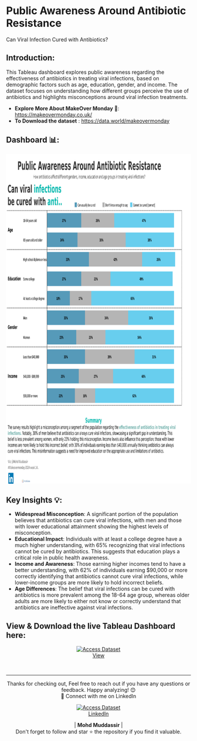 # Public Awareness Around Antibiotic Resistance
 Can Viral Infection Cured with Antibiotics?

## Introduction: 
This Tableau dashboard explores public awareness regarding the effectiveness of antibiotics in treating viral infections, based on demographic factors such as age, education, gender, and income. The dataset focuses on understanding how different groups perceive the use of antibiotics and highlights misconceptions around viral infection treatments.

- **Explore More About MakeOver Monday** 🔗: https://makeovermonday.co.uk/
- **To Download the dataset** : https://data.world/makeovermonday

## Dashboard 📊: 
<div align="center">
    <img src="https://github.com/mohd-muddassir99/MakeoverMonday-TableauProjects/blob/main/Public%20Awareness%20Around%20Antibiotic%20Resistance%20-%20%23MOM%20W14%202024/Can%20Viral%20Infection%20Cured%20with%20Antibiotics.png" width="1000px" height="900px">
</div> 

## Key Insights 💡:
- **Widespread Misconception**: A significant portion of the population believes that antibiotics can cure viral infections, with men and those with lower educational attainment showing the highest levels of misconception.
- **Educational Impact**: Individuals with at least a college degree have a much higher understanding, with 65% recognizing that viral infections cannot be cured by antibiotics. This suggests that education plays a critical role in public health awareness.
- **Income and Awareness**: Those earning higher incomes tend to have a better understanding, with 62% of individuals earning $90,000 or more correctly identifying that antibiotics cannot cure viral infections, while lower-income groups are more likely to hold incorrect beliefs.
- **Age Differences**: The belief that viral infections can be cured with antibiotics is more prevalent among the 18-64 age group, whereas older adults are more likely to either not know or correctly understand that antibiotics are ineffective against viral infections.

## View & Download the live Tableau Dashboard here:

<p align="center">
    <a href="https://public.tableau.com/views/CanViralInfectionCuredwithAntibioticsMomw14-2024/Dashboard1?:language=en-GB&:sid=&:redirect=auth&:display_count=n&:origin=viz_share_link">
        <img src="https://www.tableau.com/sites/default/files/blog/tableautips_30.png" width="120px" alt="Access Dataset"><br>
        View
    </a>
</p> <br>

---

<div align="center">
Thanks for checking out, Feel free to reach out if you have any questions or feedback. Happy analyzing! 😊<br>
 🔗 Connect with me on LinkedIn 
 
  <p align="center">
    <a href="https://www.linkedin.com/in/mohd-muddassir99/">
        <img src="https://upload.wikimedia.org/wikipedia/commons/thumb/c/ca/LinkedIn_logo_initials.png/640px-LinkedIn_logo_initials.png" width="65px" alt="Access Dataset"><br>
        LinkedIn
    </a>

   | **Mohd Muddassir** | </a> <br>
Don't forget to follow and star ⭐ the repository if you find it valuable.
</div>
